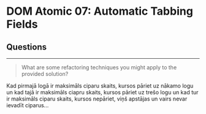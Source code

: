 # DOM Atomic 07: Automatic Tabbing Fields

## Questions

---

> What are some refactoring techniques you might apply to the provided solution?

Kad pirmajā logā ir maksimāls ciparu skaits, kursos pāriet uz nākamo logu un kad tajā ir maksimāls ciapru skaits, kursos pāriet uz trešo logu un kad tur ir maksimāls ciparu skaits, kursos nepāriet, viņš apstājas un vairs nevar ievadīt ciparus...